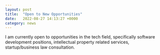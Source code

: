 ```yaml
---
layout: post
title:  "Open to New Opportunities"
date:   2022-08-27 14:13:27 +0000
category: news
---
```

I am currently open to opportunities in the tech field, specifically software development positions, intellectual property related services, startup/business law consultation. 
